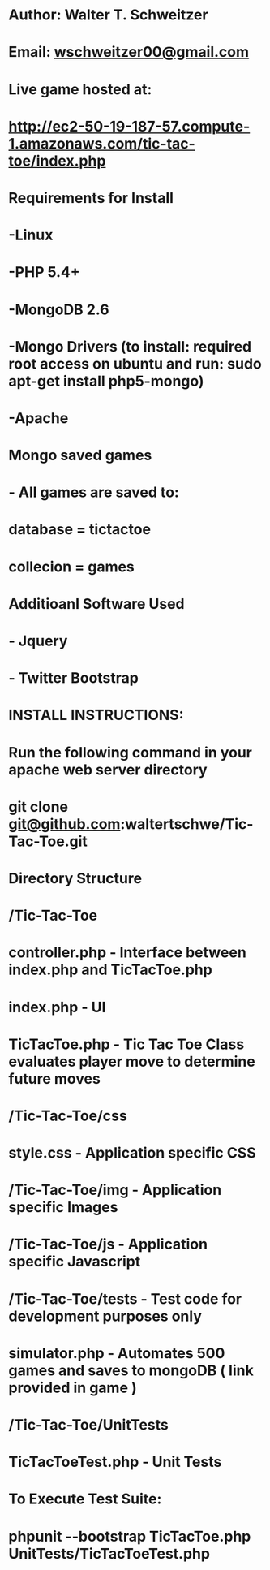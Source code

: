 #
#
#  Author: Walter T. Schweitzer
#  Email:  wschweitzer00@gmail.com
#
#   Live game hosted at:
#	http://ec2-50-19-187-57.compute-1.amazonaws.com/tic-tac-toe/index.php 
#  
#
#  Requirements for Install
#      -Linux
#  	   -PHP 5.4+
#  	   -MongoDB 2.6
#      -Mongo Drivers (to install: required root access on ubuntu and run: sudo apt-get install php5-mongo)
#	   -Apache
#
#  Mongo saved games
#      - All games are saved to:
#          database = tictactoe
#          collecion = games
#
#  Additioanl Software Used 
#      - Jquery
#      - Twitter Bootstrap  
#
#
#   INSTALL INSTRUCTIONS: 
#
#   Run the following command in your apache web server directory
#   git clone git@github.com:waltertschwe/Tic-Tac-Toe.git
#
#
#   Directory Structure
#
#  /Tic-Tac-Toe
#      controller.php    - Interface between index.php and TicTacToe.php   
#      index.php         - UI
#      TicTacToe.php     - Tic Tac Toe Class evaluates player move to determine future moves
#  
# /Tic-Tac-Toe/css 
#     style.css          - Application specific CSS
#     
# /Tic-Tac-Toe/img       - Application specific Images
# 
# /Tic-Tac-Toe/js        - Application specific Javascript    
# 
# /Tic-Tac-Toe/tests     - Test code for development purposes only
#     simulator.php      - Automates 500 games and saves to mongoDB ( link provided in game )
#
# /Tic-Tac-Toe/UnitTests
#     TicTacToeTest.php  - Unit Tests
# 		To Execute Test Suite:
#  			phpunit --bootstrap TicTacToe.php UnitTests/TicTacToeTest.php
#
#
#
#
#